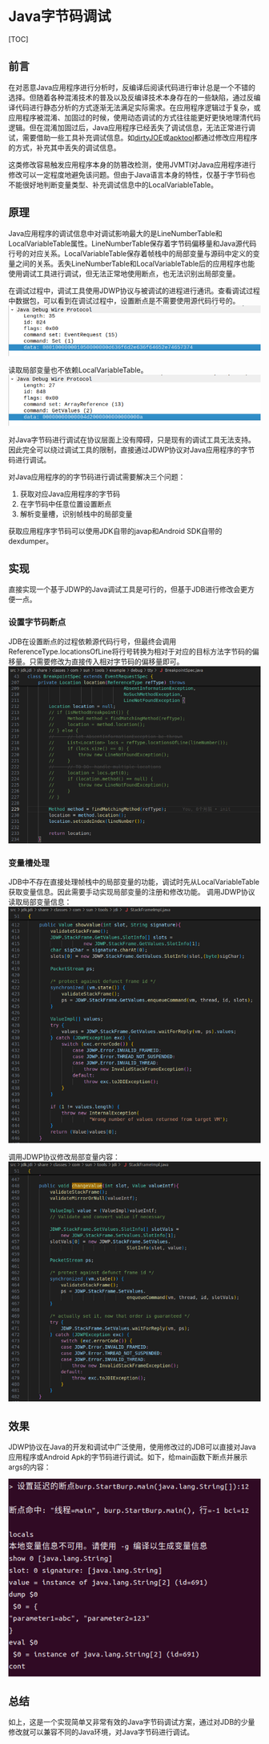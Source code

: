 # Java字节码调试
[TOC]
## 前言
在对恶意Java应用程序进行分析时，反编译后阅读代码进行审计总是一个不错的选择。但随着各种混淆技术的普及以及反编译技术本身存在的一些缺陷，通过反编译代码进行静态分析的方式逐渐无法满足实际需求。在应用程序逻辑过于复杂，或应用程序被混淆、加固过的时候，使用动态调试的方式往往能更好更快地理清代码逻辑。但在混淆加固过后，Java应用程序已经丢失了调试信息，无法正常进行调试，需要借助一些工具补充调试信息。如[dirtyJOE](http://blog.rewolf.pl/blog/?p=786)或[apktool](https://bbs.kanxue.com/thread-195660.htm)都通过修改应用程序的方式，补充其中丢失的调试信息。

这类修改容易触发应用程序本身的防篡改检测，使用JVMTI对Java应用程序进行修改可以一定程度地避免该问题。但由于Java语言本身的特性，仅基于字节码也不能很好地判断变量类型、补充调试信息中的LocalVariableTable。

## 原理
Java应用程序的调试信息中对调试影响最大的是LineNumberTable和LocalVariableTable属性。LineNumberTable保存着字节码偏移量和Java源代码行号的对应关系。LocalVariableTable保存着帧栈中的局部变量与源码中定义的变量之间的关系。丢失LineNumberTable和LocalVariableTable后的应用程序也能使用调试工具进行调试，但无法正常地使用断点，也无法识别出局部变量。

在调试过程中，调试工具使用JDWP协议与被调试的进程进行通讯。查看调试过程中数据包，可以看到在调试过程中，设置断点是不需要使用源代码行号的。
![JDWP设置断点](./1.png)

读取局部变量也不依赖LocalVariableTable。
![JDWP读取局部变量](./2.png)

对Java字节码进行调试在协议层面上没有障碍，只是现有的调试工具无法支持。因此完全可以绕过调试工具的限制，直接通过JDWP协议对Java应用程序的字节码进行调试。

对Java应用程序的的字节码进行调试需要解决三个问题：
1. 获取对应Java应用程序的字节码
2. 在字节码中任意位置设置断点
3. 解析变量槽，识别帧栈中的局部变量

获取应用程序字节码可以使用JDK自带的javap和Android SDK自带的dexdumper。
## 实现
直接实现一个基于JDWP的Java调试工具是可行的，但基于JDB进行修改会更方便一点。
### 设置字节码断点
JDB在设置断点的过程依赖源代码行号，但最终会调用ReferenceType.locationsOfLine将行号转换为相对于对应的目标方法字节码的偏移量。只需要修改为直接传入相对字节码的偏移量即可。
![JDB使用代码偏移量进行断点](./3.png)

### 变量槽处理
JDB中不存在直接处理帧栈中的局部变量的功能，调试时先从LocalVariableTable获取变量信息。因此需要手动实现局部变量的注册和修改功能。
调用JDWP协议读取局部变量信息：
![JDB读取变量槽](./4.png)

调用JDWP协议修改局部变量内容：
![JDB修改变量槽](./5.png)
## 效果
JDWP协议在Java的开发和调试中广泛使用，使用修改过的JDB可以直接对Java应用程序或Android Apk的字节码进行调试。如下，给main函数下断点并展示args的内容：

![效果展示](./6.png)
## 总结
如上，这是一个实现简单又非常有效的Java字节码调试方案，通过对JDB的少量修改就可以兼容不同的Java环境，对Java字节码进行调试。
